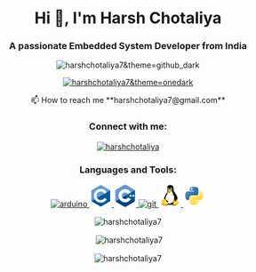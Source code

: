 <h1 align="center">Hi 👋, I'm Harsh Chotaliya</h1>
<h3 align="center">A passionate Embedded System Developer from India</h3>

<p align="center"> <img src="https://komarev.com/ghpvc/?username=harshchotaliya7&label=Profile%20views&color=0e75b6&style=darkhub" alt="harshchotaliya7&theme=github_dark" /> </p>

<p align="center"> <a href="https://github.com/ryo-ma/github-profile-trophy"><img src="https://github-profile-trophy.vercel.app/?username=harshchotaliya7" alt="harshchotaliya7&theme=onedark" /></a> </p>

<p align="center"> 📫 How to reach me **harshchotaliya7@gmail.com** </p>

<h3 align="center">Connect with me:</h3>
<p align="center">
<a href="https://linkedin.com/in/harshchotaliya" target="blank"><img align="center" src="https://raw.githubusercontent.com/rahuldkjain/github-profile-readme-generator/master/src/images/icons/Social/linked-in-alt.svg" alt="harshchotaliya" height="30" width="40" /></a>
</p>

<h3 align="center">Languages and Tools:</h3>
<p align="center"> <a href="https://www.arduino.cc/" target="_blank" rel="noreferrer"> <img src="https://cdn.worldvectorlogo.com/logos/arduino-1.svg" alt="arduino" width="40" height="40"/> </a> <a href="https://www.cprogramming.com/" target="_blank" rel="noreferrer"> <img src="https://raw.githubusercontent.com/devicons/devicon/master/icons/c/c-original.svg" alt="c" width="40" height="40"/> </a> <a href="https://www.w3schools.com/cpp/" target="_blank" rel="noreferrer"> <img src="https://raw.githubusercontent.com/devicons/devicon/master/icons/cplusplus/cplusplus-original.svg" alt="cplusplus" width="40" height="40"/> </a> <a href="https://git-scm.com/" target="_blank" rel="noreferrer"> <img src="https://www.vectorlogo.zone/logos/git-scm/git-scm-icon.svg" alt="git" width="40" height="40"/> </a> <a href="https://www.linux.org/" target="_blank" rel="noreferrer"> <img src="https://raw.githubusercontent.com/devicons/devicon/master/icons/linux/linux-original.svg" alt="linux" width="40" height="40"/> </a> <a href="https://www.python.org" target="_blank" rel="noreferrer"> <img src="https://raw.githubusercontent.com/devicons/devicon/master/icons/python/python-original.svg" alt="python" width="40" height="40"/> </a> </p>

<p align="center"><img align="center" src="https://github-readme-stats.vercel.app/api/top-langs?username=harshchotaliya7&show_icons=true&locale=en&layout=compact&theme=github_dark" alt="harshchotaliya7" /></p>

<p align="center">&nbsp;<img align="center" src="https://github-readme-stats.vercel.app/api?username=harshchotaliya7&show_icons=true&locale=en&theme=github_dark" alt="harshchotaliya7" /></p>

<p align="center"><img align="center" src="https://github-readme-streak-stats.herokuapp.com/?user=harshchotaliya7&theme=github_dark" alt="harshchotaliya7" /></p>

